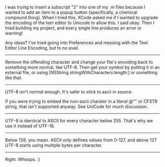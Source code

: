 
I was trying to insert a subscript "2" into one of my .m files because I wanted to add an item to a popup button (specifically, a chemical compound thing). When I tried this, XCode asked me if I wanted to upgrade the encoding of the text editor to Unicode to allow this. I said okay. Then I tried building my project, and every single line produces an error or warning!

Any ideas? I've tried going into Preferences and messing with the Text Editor Line Encoding, but to no avail.

----
Remove the offending character and change your file's encoding back to something more normal, like UTF-8. Then get your symbol by putting it in an external file, or using     [NSString stringWithCharacters:length:] or something like that.

----
UTF-8 isn't normal enough.  It's safer to stick to ascii in source.

If you were trying to embed the non-ascii charater in a literal @"" or CFSTR string, that isn't supported anyway.  See UniCode for much discussion. 

----
UTF-8 is identical to ASCII for every character below 255.  That's why we use it instead of UTF-16.

----
Below 128, you mean. ASCII only defines values from 0-127, and above 127 UTF-8 starts using multiple bytes per character.

----
Right.  Whoops.  :)
